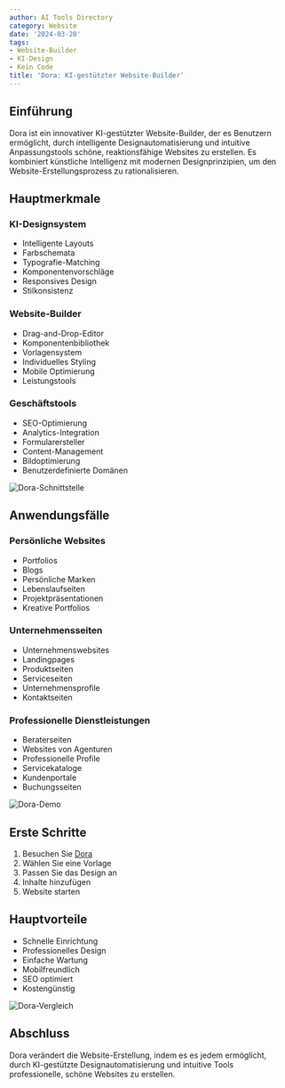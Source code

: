 ```yaml
---
author: AI Tools Directory
category: Website
date: '2024-03-20'
tags:
- Website-Builder
- KI-Design
- Kein Code
title: 'Dora: KI-gestützter Website-Builder'
---
```


## Einführung

Dora ist ein innovativer KI-gestützter Website-Builder, der es Benutzern ermöglicht, durch intelligente Designautomatisierung und intuitive Anpassungstools schöne, reaktionsfähige Websites zu erstellen. Es kombiniert künstliche Intelligenz mit modernen Designprinzipien, um den Website-Erstellungsprozess zu rationalisieren.

## Hauptmerkmale

### KI-Designsystem
- Intelligente Layouts
- Farbschemata
- Typografie-Matching
- Komponentenvorschläge
- Responsives Design
- Stilkonsistenz

### Website-Builder
- Drag-and-Drop-Editor
- Komponentenbibliothek
- Vorlagensystem
- Individuelles Styling
- Mobile Optimierung
- Leistungstools

### Geschäftstools
- SEO-Optimierung
- Analytics-Integration
- Formularersteller
- Content-Management
- Bildoptimierung
- Benutzerdefinierte Domänen

![Dora-Schnittstelle](/imgs/dora/interface.jpg)

## Anwendungsfälle

### Persönliche Websites
- Portfolios
- Blogs
- Persönliche Marken
- Lebenslaufseiten
- Projektpräsentationen
- Kreative Portfolios

### Unternehmensseiten
- Unternehmenswebsites
- Landingpages
- Produktseiten
- Serviceseiten
- Unternehmensprofile
- Kontaktseiten

### Professionelle Dienstleistungen
- Beraterseiten
- Websites von Agenturen
- Professionelle Profile
- Servicekataloge
- Kundenportale
- Buchungsseiten

![Dora-Demo](/imgs/dora/demo.jpg)

## Erste Schritte

1. Besuchen Sie [Dora](https://dora.run)
2. Wählen Sie eine Vorlage
3. Passen Sie das Design an
4. Inhalte hinzufügen
5. Website starten

## Hauptvorteile

- Schnelle Einrichtung
- Professionelles Design
- Einfache Wartung
- Mobilfreundlich
- SEO optimiert
- Kostengünstig

![Dora-Vergleich](/imgs/dora/comparison.jpg)

## Abschluss

Dora verändert die Website-Erstellung, indem es es jedem ermöglicht, durch KI-gestützte Designautomatisierung und intuitive Tools professionelle, schöne Websites zu erstellen.